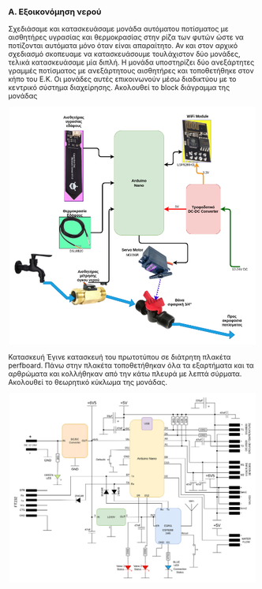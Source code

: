 <H3>Α. Εξοικονόμηση νερού</H3>
Σχεδιάσαμε και κατασκευάσαμε μονάδα αυτόματου ποτίσματος με αισθητήρες υγρασίας και θερμοκρασίας στην ρίζα των φυτών ώστε να ποτίζονται αυτόματα μόνο όταν είναι απαραίτητο. Αν και στον αρχικό σχεδιασμό σκοπευαμε να κατασκευάσουμε τουλάχιστον δύο μονάδες, τελικά κατασκευάσαμε μία διπλή. Η μονάδα υποστηρίζει δύο ανεξάρτητες γραμμές ποτίσματος με ανεξάρτητους αισθητήρες και τοποθετήθηκε στον κήπο του Ε.Κ. Οι μονάδες αυτές επικοινωνούν μέσω διαδικτύου με το κεντρικό σύστημα διαχείρησης. 
Ακολουθεί το block διάγραμμα της μονάδας
<p align = "center">
  <img src="../resources/images/A_Water.png" width="500">
</p>
Κατασκευή
Έγινε κατασκευή του πρωτοτύπου σε διάτρητη πλακέτα perfboard. Πάνω στην πλακέτα τοποθετήθηκαν όλα τα εξαρτήματα και τα αρθρώματα και κολλήθηκαν από την κάτω πλευρά με λεπτά σύρματα. Ακολουθεί το θεωρητικό κύκλωμα της μονάδας.
<p align = "center">
  <img src="schematics/EEKYP1.png" width="500">
</p>

